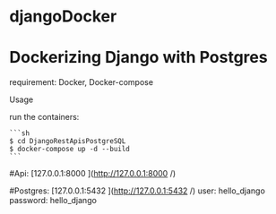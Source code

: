 # djangoDocker
# Dockerizing Django with Postgres

requirement: Docker, Docker-compose

Usage

run the containers:

    ```sh
    $ cd DjangoRestApisPostgreSQL
    $ docker-compose up -d --build
    ```
#Api:
[127.0.0.1:8000
](http://127.0.0.1:8000
/)


#Postgres:
[127.0.0.1:5432
](http://127.0.0.1:5432
/)
user: hello_django
password: hello_django
